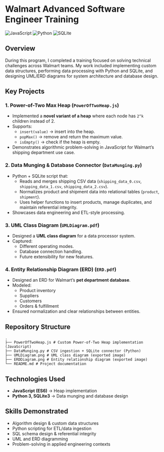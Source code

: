 # Walmart Advanced Software Engineer Training
![JavaScript](https://img.shields.io/badge/JavaScript-yellow)
![Python](https://img.shields.io/badge/Python-blue)
![SQLite](https://img.shields.io/badge/SQLite-skyblue)

## Overview
During this program, I completed a training focused on solving technical challenges across Walmart teams. My work included implementing custom data structures, performing data processing with Python and SQLite, and designing UML/ERD diagrams for system architecture and database design.

## Key Projects

### 1. Power-of-Two Max Heap (`PowerOfTwoHeap.js`)
- Implemented a **novel variant of a heap** where each node has `2^k` children instead of 2.
- Supports:
  - `insert(value)` → insert into the heap.
  - `popMax()` → remove and return the maximum value.
  - `isEmpty()` → check if the heap is empty.
- Demonstrates algorithmic problem-solving in JavaScript for Walmart’s shipping department use case.

### 2. Data Munging & Database Connector (`DataMunging.py`)
- Python + SQLite script that:
  - Reads and merges shipping CSV data (`shipping_data_0.csv`, `shipping_data_1.csv`, `shipping_data_2.csv`).
  - Normalizes product and shipment data into relational tables (`product`, `shipment`).
  - Uses helper functions to insert products, manage duplicates, and maintain referential integrity.
- Showcases data engineering and ETL-style processing.

### 3. UML Class Diagram (`UMLDiagram.pdf`)
- Designed a **UML class diagram** for a data processor system.
- Captured:
  - Different operating modes.
  - Database connection handling.
  - Future extensibility for new features.

### 4. Entity Relationship Diagram (ERD) (`ERD.pdf`)
- Designed an ERD for Walmart’s **pet department database**.
- Modeled:
  - Product inventory
  - Suppliers
  - Customers
  - Orders & fulfillment
- Ensured normalization and clear relationships between entities.

## Repository Structure

```plaintext
.
├── PowerOfTwoHeap.js # Custom Power-of-Two Heap implementation (JavaScript)
├── DataMunging.py # CSV ingestion + SQLite connector (Python)
├── UMLDiagram.png # UML class diagram (exported image)
├── ERDDiagram.png # Entity relationship diagram (exported image)
└── README.md # Project documentation
```

## Technologies Used
- **JavaScript (ES6)** → Heap implementation
- **Python 3, SQLite3** → Data munging and database design

## Skills Demonstrated
- Algorithm design & custom data structures
- Python scripting for ETL/data ingestion
- SQL schema design & referential integrity
- UML and ERD diagramming
- Problem-solving in applied engineering contexts
